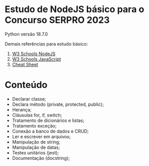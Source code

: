 # Estudo de NodeJS básico para o Concurso SERPRO 2023

Python versão 18.7.0 

Demais referências para estudo básico: 

1. [W3 Schools NodeJS](https://www.w3schools.com/nodejs/default.asp)
1. [W3 Schools JavaScript](https://www.w3schools.com/js/default.asp)
1. [Cheat Sheet](https://www.codecademy.com/learn/learn-node-js/modules/intro-to-node-js/cheatsheet)

# Conteúdo

* Declarar classe;
* Declara método (private, protected, public);
* Herança;
* Cláusulas for, if, switch;
* Tratamento de dicionários e listas;
* Tratamento exceção;
* Conexão a banco de dados e CRUD;
* Ler e escrever em arquivos;
* Manipulação de string;
* Manipulação de datas;
* Testes unitários (jest);
* Documentação (docstring);